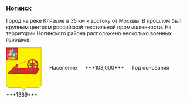 <!--2021-10-21 00:49:04-->
### Ногинск
Город на реке Клязьме в *35* км к востоку от Москвы.
В прошлом был крупным центром российской текстильной промышленности.
На территории Ногинского района расположено несколько военных городков.

<span class="dt">
  <img src="Noginsk.gif" align="middle" width="96px"> &emsp; 
<span class="dtc">
  Население &emsp; ***103,000*** &emsp;
  Год&nbsp;основания &emsp; ***1389***
</span>
</span>